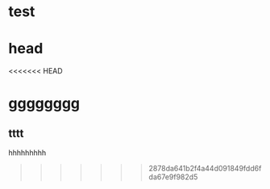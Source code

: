# test

head
=====

<<<<<<< HEAD

gggggggg
=======
tttt
-----



hhhhhhhhh
>>>>>>> 2878da641b2f4a44d091849fdd6fda67e9f982d5
